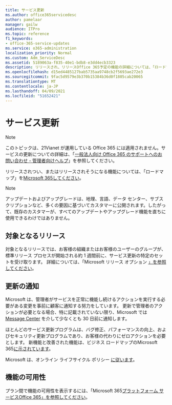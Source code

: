 ```yaml
---
title: サービス更新
ms.author: office365servicedesc
author: pamelaar
manager: gailw
audience: ITPro
ms.topic: reference
f1_keywords:
- office-365-service-updates
ms.service: o365-administration
localization_priority: Normal
ms.custom: Adm_ServiceDesc
ms.assetid: 5189063a-f835-40e1-bdb8-e3dd4ecb3323
description: リリースされ、リリースOffice 365予定の機能の詳細については、「ロードマップ」をMicrosoft 365してください。
ms.openlocfilehash: d15ed4485127bab5735aa9748cb2f5693ae272e3
ms.sourcegitcommit: 9fac5d9579e3b370b15384b36d0f1805cab20065
ms.translationtype: MT
ms.contentlocale: ja-JP
ms.lasthandoff: 04/09/2021
ms.locfileid: "51652421"
---
```

# <a name="service-updates"></a>サービス更新

> [!NOTE]
> このトピックは、21Vianet が運用している Office 365 には適用されません。サービスの更新についての詳細は、「[一般法人向け Office 365 のサポートへのお問い合わせ - 管理者向けヘルプ](/microsoft-365/admin/contact-support-for-business-products)」を参照してください。 
  
リリースされつい、またはリリースされそうになる機能については、「ロードマップ」を[Microsoft 365してください](https://go.microsoft.com/fwlink/?LinkId=509914)。
  
> [!NOTE]
> アップデートおよびアップグレードは、地理、言語、データ センター、サブスクリプションなど、多くの要因に基づいてカスタマーに公開されます。したがって、既存のカスタマーが、すべてのアップデートやアップグレード機能を直ちに使用できるわけではありません。 
  
## <a name="targeted-release"></a>対象となるリリース

対象となるリリースでは、お客様の組織またはお客様のユーザーのグループが、標準リリース プロセスが開始される約 1 週間前に、サービス更新の特定のセットを受け取ります。 詳細については、「Microsoft リリース オプション [」を参照してください](/office365/admin/manage/release-options-in-office-365)。 
  
## <a name="update-notifications"></a>更新の通知

Microsoft は、管理者がサービスを正常に機能し続けるアクションを実行する必要がある変更を事前に顧客に通知する努力をしています。 更新で管理者のアクションが必要となる場合、特に記載されていない限り、Microsoft では [Message Center](/office365/admin/manage/message-center) を介して少なくとも 30 日前に通知します。 
  
ほとんどのサービス更新プログラムは、バグ修正、パフォーマンスの向上、およびセキュリティ更新プログラムであり、お客様の代わりにゼロアクションを必要とします。 新機能と改善された機能は、ビジネス ロードマップのMicrosoft 365[に示されています](https://roadmap.office.com/)。
  
Microsoft は、オンライン ライフサイクル ポリシー [に従います](https://support.microsoft.com/lifecycle#gp/osslpolicy)。
  
## <a name="feature-availability"></a>機能の可用性

プラン間で機能の可用性を表示するには、「Microsoft 365[プラットフォーム サービスOffice 365」を参照してください](office-365-platform-service-description.md)。

